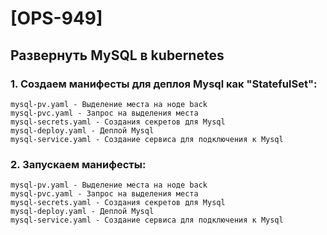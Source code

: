 # [OPS-949]
## Развернуть MySQL в kubernetes
### 1. Создаем манифесты для деплоя Mysql как "StatefulSet":

```
mysql-pv.yaml - Выделение места на ноде back
mysql-pvc.yaml - Запрос на выделения места
mysql-secrets.yaml - Создания секретов для Mysql
mysql-deploy.yaml - Деплой Mysql
mysql-service.yaml - Создание сервиса для подключения к Mysql
```

### 2. Запускаем манифесты:

```
mysql-pv.yaml - Выделение места на ноде back
mysql-pvc.yaml - Запрос на выделения места
mysql-secrets.yaml - Создания секретов для Mysql
mysql-deploy.yaml - Деплой Mysql
mysql-service.yaml - Создание сервиса для подключения к Mysql
```


